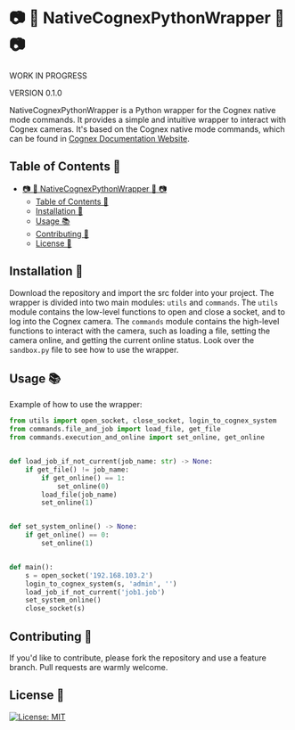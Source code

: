 # 📷 🐍 NativeCognexPythonWrapper 🐍 📷

WORK IN PROGRESS

VERSION 0.1.0

NativeCognexPythonWrapper is a Python wrapper for the Cognex native mode commands. It provides a simple and intuitive wrapper to interact with Cognex cameras. It's based on the Cognex native mode commands, which can be found in [Cognex Documentation Website](https://support.cognex.com/docs/is_590/web/EN/ise/Content/Communications_Reference/LoadFile.htm?tocpath=Communications%20Reference%7CNative%20Mode%20Communications%7CBasic%20Native%20Mode%20Commands%7CFile%20%26%20Job%20Commands%7C_____1).

## Table of Contents 📜

- [📷 🐍 NativeCognexPythonWrapper 🐍 📷](#--nativecognexpythonwrapper--)
  - [Table of Contents 📜](#table-of-contents-)
  - [Installation 🚀](#installation-)
  - [Usage 📚](#usage-)
  - [Contributing 🤝](#contributing-)
  - [License 📝](#license-)

## Installation 🚀

Download the repository and import the src folder into your project. The wrapper is divided into two main modules: `utils` and `commands`. The `utils` module contains the low-level functions to open and close a socket, and to log into the Cognex camera. The `commands` module contains the high-level functions to interact with the camera, such as loading a file, setting the camera online, and getting the current online status. Look over the `sandbox.py` file to see how to use the wrapper.

## Usage 📚

Example of how to use the wrapper:
```python
from utils import open_socket, close_socket, login_to_cognex_system
from commands.file_and_job import load_file, get_file
from commands.execution_and_online import set_online, get_online


def load_job_if_not_current(job_name: str) -> None:
    if get_file() != job_name:
        if get_online() == 1:
            set_online(0)
        load_file(job_name)
        set_online(1)


def set_system_online() -> None:
    if get_online() == 0:
        set_online(1)


def main():
    s = open_socket('192.168.103.2')
    login_to_cognex_system(s, 'admin', '')
    load_job_if_not_current('job1.job')
    set_system_online()
    close_socket(s)
```

## Contributing 🤝

If you'd like to contribute, please fork the repository and use a feature
branch. Pull requests are warmly welcome.

## License 📝

[![License: MIT](https://img.shields.io/badge/License-MIT-yellow.svg)](https://opensource.org/licenses/MIT)